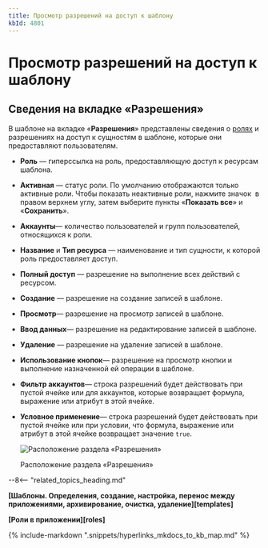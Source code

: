 ```yaml
---
title: Просмотр разрешений на доступ к шаблону
kbId: 4801
---
```


# Просмотр разрешений на доступ к шаблону

## Сведения на вкладке «Разрешения»

В шаблоне на вкладке «**Разрешения**» представлены сведения о [ролях](https://kb.comindware.ru/category.php?id=854) и разрешениях на доступ к сущностям в шаблоне, которые они предоставляют пользователям.

- **Роль** — гиперссылка на роль, предоставляющую доступ к ресурсам шаблона.
- **Активная** — статус роли. По умолчанию отображаются только активные роли. Чтобы показать неактивные роли, нажмите значок *‌* в правом верхнем углу, затем выберите пункты «**Показать все**» и «**Сохранить**».
- **Аккаунты**— количество пользователей и групп пользователей, относящихся к роли.
- **Название** и **Тип ресурса** — наименование и тип сущности, к которой роль предоставляет доступ.
- **Полный доступ** — разрешение на выполнение всех действий с ресурсом.
- **Создание** — разрешение на создание записей в шаблоне.
- **Просмотр**— разрешение на просмотр записей в шаблоне.
- **Ввод данных**— разрешение на редактирование записей в шаблоне.
- **Удаление** — разрешение на удаление записей в шаблоне.
- **Использование кнопок**— разрешение на просмотр кнопки и выполнение назначенной ей операции в шаблоне.
- **Фильтр аккаунтов**— строка разрешений будет действовать при пустой ячейке или для аккаунтов, которые возвращает формула, выражение или атрибут в этой ячейке.
- **Условное применение**— строка разрешений будет действовать при пустой ячейке или при условии, что формула, выражение или атрибут в этой ячейке возвращает значение `true`.

  ![Расположение раздела «Разрешения»](https://kb.comindware.ru/assets/img_6582c98838984.png)

  Расположение раздела «Разрешения»

--8<-- "related_topics_heading.md"

**[Шаблоны. Определения, создание, настройка, перенос между приложениями, архивирование, очистка, удаление][templates]**

**[Роли в приложении][roles]**

{% include-markdown ".snippets/hyperlinks_mkdocs_to_kb_map.md" %}
